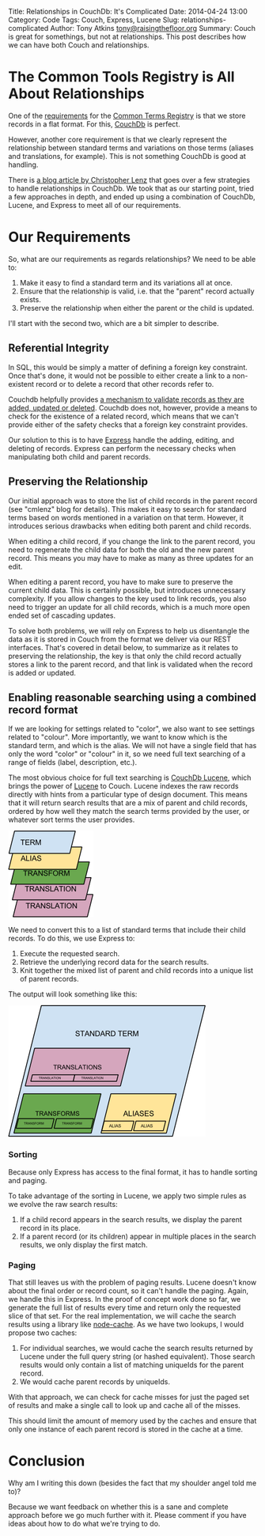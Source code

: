Title: Relationships in CouchDb:  It's Complicated
Date: 2014-04-24 13:00
Category: Code
Tags: Couch, Express, Lucene
Slug: relationships-complicated
Author: Tony Atkins <tony@raisingthefloor.org>
Summary: Couch is great for somethings, but not at relationships.  This post describes how we can have both Couch and relationships.

# The Common Tools Registry is All About Relationships

One of the [requirements](wiki.gpii.net/index.php/Common_Terms_Registry) for the [Common Terms Registry](https://terms.raisingthefloor.org/) is that we store records in a flat format.  For this, [CouchDb](http://couchdb.apache.org/) is perfect.

However, another core requirement is that we clearly represent the relationship between standard terms and variations on those terms (aliases and translations, for example).  This is not something CouchDb is good at handling.

There is [a blog article by Christopher Lenz](http://www.cmlenz.net/archives/2007/10/couchdb-joins) that goes over a few strategies to handle relationships in CouchDb.  We took that as our starting point, tried a few approaches in depth, and ended up using a combination of CouchDb, Lucene, and Express to meet all of our requirements.

# Our Requirements

So, what are our requirements as regards relationships?  We need to be able to:

1. Make it easy to find a standard term and its variations all at once.
2. Ensure that the relationship is valid, i.e. that the "parent" record actually exists.
3. Preserve the relationship when either the parent or the child is updated.

I'll start with the second two, which are a bit simpler to describe.

## Referential Integrity

In SQL, this would be simply a matter of defining a foreign key constraint.  Once that's done, it would not be possible to either create a link to a non-existent record or to delete a record that other records refer to.

Couchdb helpfully provides [a mechanism to validate records as they are added, updated or deleted](https://wiki.apache.org/couchdb/Document_Update_Validation).  Couchdb does not, however, provide a means to check for the existence of a related record, which means that we can't provide either of the safety checks that a foreign key constraint provides.

Our solution to this is to have [Express](expressjs.com) handle the adding, editing, and deleting of records.  Express can perform the necessary checks when manipulating both child and parent records.

## Preserving the Relationship

Our initial approach was to store the list of child records in the parent record (see "cmlenz" blog for details).  This makes it easy to search for standard terms based on words mentioned in a variation on that term.  However, it introduces serious drawbacks when editing both parent and child records.

When editing a child record, if you change the link to the parent record, you need to regenerate the child data for both the old and the new parent record.  This means you may have to make as many as three updates for an edit.

When editing a parent record, you have to make sure to preserve the current child data.  This is certainly possible, but introduces unnecessary complexity.  If you allow changes to the key used to link records, you also need to trigger an update for all child records, which is a much more open ended set of cascading updates.

To solve both problems, we will rely on Express to help us disentangle the data as it is stored in Couch from the format we deliver via our REST interfaces. That's covered in detail below, to summarize as it relates to preserving the relationship, the key is that only the child record actually stores a link to the parent record, and that link is validated when the record is added or updated.

## Enabling reasonable searching using a combined record format

If we are looking for settings related to "color", we also want to see settings related to "colour".  More importantly, we want to know which is the standard term, and which is the alias.  We will not have a single field that has only the word "color" or "colour" in it, so we need full text searching of a range of fields (label, description, etc.).

The most obvious choice for full text searching is [CouchDb Lucene](https://github.com/rnewson/couchdb-lucene), which brings the power of [Lucene](https://lucene.apache.org/) to Couch.  Lucene indexes the raw records directly with hints from a particular type of design document.  This means that it will return search results that are a mix of parent and child records, ordered by how well they match the search terms provided by the user, or whatever sort terms the user provides.

![Diagram of record format presented by Lucene.](/images/2014-04-24-lucene-diagram.png)

We need to convert this to a list of standard terms that include their child records.  To do this, we use Express to:

1. Execute the requested search.
2. Retrieve the underlying record data for the search results.
3. Knit together the mixed list of parent and child records into a unique list of parent records.

The output will look something like this:

![Diagram of final record format as presented by Express.](/images/2014-04-24-express-diagram.png)

### Sorting

Because only Express has access to the final format, it has to handle sorting and paging.

To take advantage of the sorting in Lucene, we apply two simple rules as we evolve the raw search results:

1.  If a child record appears in the search results, we display the parent record in its place.
2.  If a parent record (or its children) appear in multiple places in the search results, we only display the first match.

### Paging

That still leaves us with the problem of paging results.  Lucene doesn't know about the final order or record count, so it can't handle the paging.  Again, we handle this in Express.  In the proof of concept work done so far, we generate the full list of results every time and return only the requested slice of that set.  For the real implementation, we will cache the search results using a library like [node-cache](https://www.npmjs.org/package/node-cache).  As we have two lookups, I would propose two caches:

1. For individual searches, we would cache the search results returned by Lucene under the full query string (or hashed equivalent).  Those search results would only contain a list of matching uniqueIds for the parent record.
2. We would cache parent records by uniqueIds.

With that approach, we can check for cache misses for just the paged set of results and make a single call to look up and cache all of the misses.

This should limit the amount of memory used by the caches and ensure that only one instance of each parent record is stored in the cache at a time.

# Conclusion

Why am I writing this down (besides the fact that my shoulder angel told me to)?

Because we want feedback on whether this is a sane and complete approach before we go much further with it.  Please comment if you have ideas about how to do what we're trying to do.